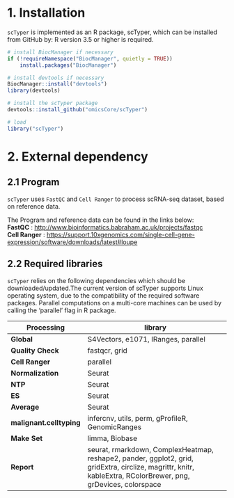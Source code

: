 
# 1. Installation
`scTyper` is implemented as an R package, scTyper, which can be installed from GitHub by:
R version 3.5 or higher is required.

```r
# install BiocManager if necessary
if (!requireNamespace("BiocManager", quietly = TRUE))
    install.packages("BiocManager")

# install devtools if necessary
BiocManager::install("devtools")
library(devtools)

# install the scTyper package
devtools::install_github("omicsCore/scTyper")

# load
library("scTyper") 
```

# 2. External dependency

## 2.1 Program

`scTyper` uses `FastQC` and `Cell Ranger` to process scRNA-seq dataset, based on reference data.

The Program and reference data can be found in the links below: </br>
**FastQC** : http://www.bioinformatics.babraham.ac.uk/projects/fastqc  </br>
**Cell Ranger** : https://support.10xgenomics.com/single-cell-gene-expression/software/downloads/latest#loupe 


## 2.2 Required libraries

`scTyper` relies on the following dependencies which should be downloaded/updated.The current version of scTyper supports Linux operating system, due to the compatibility of the required software packages. Parallel computations on a multi-core machines can be used by calling the ‘parallel’ flag in R package.


| Processing                  | library                   | 
|----------------------------|--------------------|
|  **Global** | S4Vectors, e1071, IRanges, parallel |
|  **Quality Check** | fastqcr, grid |
|  **Cell Ranger** | parallel |
|  **Normalization** | Seurat |
|  **NTP** | Seurat |
|  **ES** | Seurat |
|  **Average** | Seurat |
|  **malignant.celltyping** | infercnv, utils, perm, gProfileR, GenomicRanges  |
|  **Make Set** | limma, Biobase |
|  **Report** | seurat, rmarkdown, ComplexHeatmap, reshape2, pander, ggplot2, grid, gridExtra, circlize, magrittr, knitr, kableExtra, RColorBrewer, png, grDevices, colorspace |
